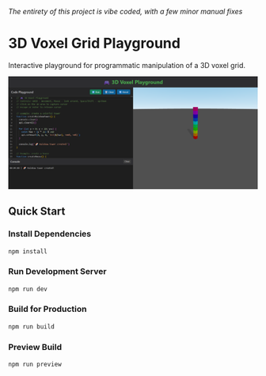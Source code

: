 *The entirety of this project is vibe coded, with a few minor manual fixes*

# 3D Voxel Grid Playground

Interactive playground for programmatic manipulation of a 3D voxel grid.

![Preview](preview.png)

## Quick Start

### Install Dependencies
```bash
npm install
```

### Run Development Server
```bash
npm run dev
```

### Build for Production
```bash
npm run build
```

### Preview Build
```bash
npm run preview
```
